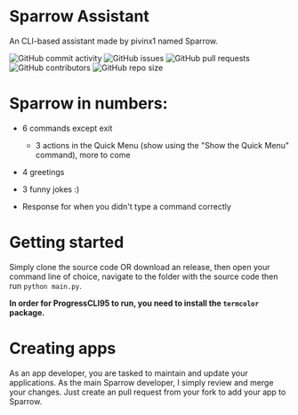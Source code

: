 # Sparrow Assistant
An CLI-based assistant made by pivinx1 named Sparrow.

![GitHub commit activity](https://img.shields.io/github/commit-activity/w/pivinx1/sparrowassistant)
![GitHub issues](https://img.shields.io/github/issues/pivinx1/sparrowassistant)
![GitHub pull requests](https://img.shields.io/github/issues-pr/pivinx1/sparrowassistant)
![GitHub contributors](https://img.shields.io/github/contributors/pivinx1/sparrowassistant)
![GitHub repo size](https://img.shields.io/github/repo-size/pivinx1/sparrowassistant)
# Sparrow in numbers:
- 6 commands except exit
   - 3 actions in the Quick Menu (show using the "Show the Quick Menu" command), more to come
- 4 greetings
- 3 funny jokes :)

- Response for when you didn't type a command correctly
# Getting started
 Simply clone the source code OR download an release, then open your command line of choice, navigate to the folder with the source code then run ```python main.py```.

**In order for ProgressCLI95 to run, you need to install the ```termcolor``` package.**

# Creating apps
 As an app developer, you are tasked to maintain and update your applications. As the main Sparrow developer, I simply review and merge your changes. Just create an pull request from your fork to add your app to Sparrow.

